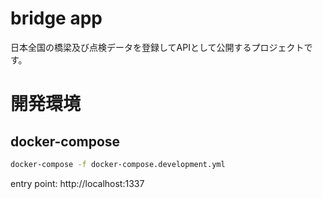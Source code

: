 # bridge app

日本全国の橋梁及び点検データを登録してAPIとして公開するプロジェクトです。

# 開発環境

## docker-compose

```sh
docker-compose -f docker-compose.development.yml
```

entry point: http://localhost:1337
